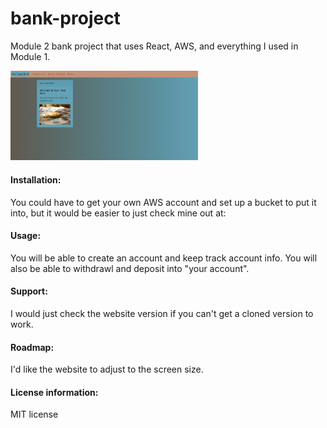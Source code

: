 # bank-project
Module 2 bank project that uses React, AWS, and everything I used in Module 1.

<img src= "Your-Town-Bank.jpg" width='300'/>
 
#### Installation:
 
You could have to get your own AWS account and set up a bucket to put it into, but it would be easier to just check mine out at: 
 
#### Usage:
 
You will be able to create an account and keep track account info. You will also be able to withdrawl and deposit into "your account".
 
#### Support: 
 
I would just check the website version if you can't get a cloned version to work.
 
#### Roadmap: 
I'd like the website to adjust to the screen size.
 
#### License information:
 
MIT license

